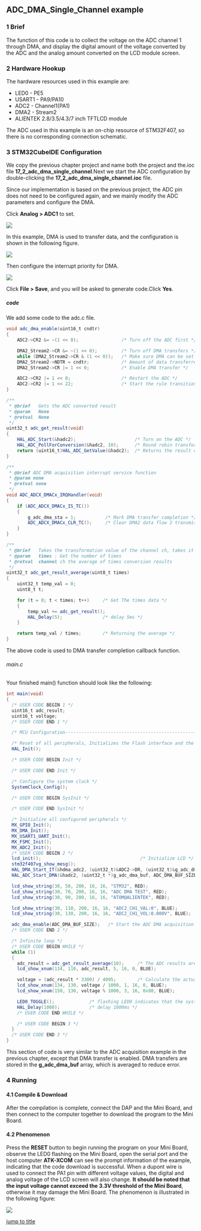 ## ADC_DMA_Single_Channel example<a name="brief"></a>

### 1 Brief
The function of this code is to collect the voltage on the ADC channel 1 through DMA, and display the digital amount of the voltage converted by the ADC and the analog amount converted on the LCD module screen.
### 2 Hardware Hookup
The hardware resources used in this example are:
+ LED0 - PE5
+ USART1 - PA9/PA10
+ ADC2 - Channel1(PA1)
+ DMA2 - Stream2
+ ALIENTEK  2.8/3.5/4.3/7 inch TFTLCD module

The ADC used in this example is an on-chip resource of STM32F407, so there is no corresponding connection schematic.

### 3 STM32CubeIDE Configuration

We copy the previous chapter project and name both the project and the.ioc file **17_2_adc_dma_single_channel**.Next we start the ADC configuration by double-clicking the **17_2_adc_dma_single_channel.ioc** file.

Since our implementation is based on the previous project, the ADC pin does not need to be configured again, and we mainly modify the ADC parameters and configure the DMA.

Click **Analog > ADC1** to set.

<img src="../../1_docs/3_figures/17_2_adc_dma_single_channel/01_config.png">

In this example, DMA is used to transfer data, and the configuration is shown in the following figure.

<img src="../../1_docs/3_figures/17_2_adc_dma_single_channel/02_dma.png">

Then configure the interrupt priority for DMA.

<img src="../../1_docs/3_figures/17_2_adc_dma_single_channel/03_nvic.png">

Click **File > Save**, and you will be asked to generate code.Click **Yes**.

##### code
We add some code to the adc.c file.

```c#
void adc_dma_enable(uint16_t cndtr)
{
    ADC2->CR2 &= ~(1 << 0);                /* Turn off the ADC first */

    DMA2_Stream2->CR &= ~(1 << 0);         /* Turn off DMA transfers */
    while (DMA2_Stream2->CR & (1 << 0));   /* Make sure DMA can be set */
    DMA2_Stream2->NDTR = cndtr;            /* Amount of data transferred by DMA */
    DMA2_Stream2->CR |= 1 << 0;            /* Enable DMA transfer */

    ADC2->CR2 |= 1 << 0;                   /* Restart the ADC */
    ADC2->CR2 |= 1 << 22;                  /* Start the rule transition channel */
}

/**
 * @brief   Gets the ADC converted result
 * @param   None
 * @retval  None
 */
uint32_t adc_get_result(void)
{
    HAL_ADC_Start(&hadc2);                      /* Turn on the ADC */
    HAL_ADC_PollForConversion(&hadc2, 10);      /* Round robin transformation */
    return (uint16_t)HAL_ADC_GetValue(&hadc2);  /* Returns the result of the last ADC2 rule group transformation */
}

/**
 * @brief ADC DMA acquisition interrupt service function
 * @param none
 * @retval none
 */
void ADC_ADCX_DMACx_IRQHandler(void)
{
    if (ADC_ADCX_DMACx_IS_TC())
    {
        g_adc_dma_sta = 1;           /* Mark DMA transfer completion */
        ADC_ADCX_DMACx_CLR_TC();     /* Clear DMA2 data flow 2 transmission completion interrupt */
    }
}

/**
 * @brief   Takes the transformation value of the channel ch, takes it times, and averages it
 * @param   times : Get the number of times
 * @retval  channel ch the average of times conversion results
 */
uint32_t adc_get_result_average(uint8_t times)
{
    uint32_t temp_val = 0;
    uint8_t t;

    for (t = 0; t < times; t++)     /* Get The times data */
    {
        temp_val += adc_get_result();
        HAL_Delay(5);               /* delay 5ms */
    }

    return temp_val / times;        /* Returning the average */
}
```
The above code is used to DMA transfer completion callback function.

###### main.c
Your finished main() function should look like the following:
```c#
int main(void)
{
  /* USER CODE BEGIN 1 */
  uint16_t adc_result;
  uint16_t voltage;
  /* USER CODE END 1 */

  /* MCU Configuration--------------------------------------------------------*/

  /* Reset of all peripherals, Initializes the Flash interface and the Systick. */
  HAL_Init();

  /* USER CODE BEGIN Init */

  /* USER CODE END Init */

  /* Configure the system clock */
  SystemClock_Config();

  /* USER CODE BEGIN SysInit */

  /* USER CODE END SysInit */

  /* Initialize all configured peripherals */
  MX_GPIO_Init();
  MX_DMA_Init();
  MX_USART1_UART_Init();
  MX_FSMC_Init();
  MX_ADC2_Init();
  /* USER CODE BEGIN 2 */
  lcd_init();                                     /* Initialize LCD */
  stm32f407vg_show_mesg();
  HAL_DMA_Start_IT(&hdma_adc2, (uint32_t)&ADC2->DR, (uint32_t)&g_adc_dma_buf, 0);
  HAL_ADC_Start_DMA(&hadc2, (uint32_t *)g_adc_dma_buf, ADC_DMA_BUF_SIZE);

  lcd_show_string(30, 50, 200, 16, 16, "STM32", RED);
  lcd_show_string(30, 70, 200, 16, 16, "ADC DMA TEST", RED);
  lcd_show_string(30, 90, 200, 16, 16, "ATOM@ALIENTEK", RED);

  lcd_show_string(30, 110, 200, 16, 16, "ADC2_CH1_VAL:0", BLUE);
  lcd_show_string(30, 130, 200, 16, 16, "ADC2_CH1_VOL:0.000V", BLUE);

  adc_dma_enable(ADC_DMA_BUF_SIZE);   /* Start the ADC DMA acquisition */
  /* USER CODE END 2 */

  /* Infinite loop */
  /* USER CODE BEGIN WHILE */
  while (1)
  {
    adc_result = adc_get_result_average(10);     /* The ADC results are obtained by mean filtering */
    lcd_show_xnum(134, 110, adc_result, 5, 16, 0, BLUE);

    voltage = (adc_result * 3300) / 4095;        /* Calculate the actual voltage value (1000 times larger) */
    lcd_show_xnum(134, 130, voltage / 1000, 1, 16, 0, BLUE);
    lcd_show_xnum(150, 130, voltage % 1000, 3, 16, 0x80, BLUE);

    LED0_TOGGLE();             /* flashing LED0 indicates that the system is running */
    HAL_Delay(1000);           /* delay 1000ms */
    /* USER CODE END WHILE */

    /* USER CODE BEGIN 3 */
  }
  /* USER CODE END 3 */
}
```
This section of code is very similar to the ADC acquisition example in the previous chapter, except that DMA transfer is enabled. DMA transfers are stored in the **g_adc_dma_buf** array, which is averaged to reduce error.


### 4 Running
#### 4.1 Compile & Download
After the compilation is complete, connect the DAP and the Mini Board, and then connect to the computer together to download the program to the Mini Board.
#### 4.2 Phenomenon
Press the **RESET** button to begin running the program on your Mini Board, observe the LED0 flashing on the Mini Board, open the serial port and the host computer **ATK-XCOM** can see the prompt information of the example, indicating that the code download is successful. When a dupont wire is used to connect the PA1 pin with different voltage values, the digital and analog voltage of the LCD screen will also change. **It should be noted that the input voltage cannot exceed the 3.3V threshold of the Mini Board**, otherwise it may damage the Mini Board. The phenomenon is illustrated in the following figure:

<img src="../../1_docs/3_figures/17_2_adc_dma_single_channel/04_lcd.png">

[jump to title](#brief)